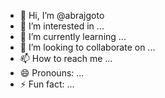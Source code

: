 - 👋 Hi, I’m @abrajgoto
- 👀 I’m interested in ...
- 🌱 I’m currently learning ...
- 💞️ I’m looking to collaborate on ...
- 📫 How to reach me ...
- 😄 Pronouns: ...
- ⚡ Fun fact: ...

<!---
abrajgoto/abrajgoto is a ✨ special ✨ repository because its `README.md` (this file) appears on your GitHub profile.
You can click the Preview link to take a look at your changes.
--->
